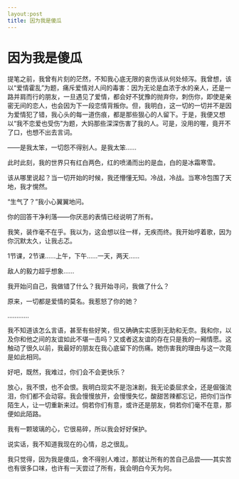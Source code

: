```yaml
---
layout:post
title: 因为我是傻瓜
---
```


# 因为我是傻瓜 #

提笔之前，我曾有片刻的茫然，不知我心底无限的哀伤该从何处倾泻。我曾想，该以“爱情霍乱”为题，痛斥爱情对人间的毒害：因为无论是血浓于水的亲人，还是一路并肩而行的朋友，一旦遇见了爱情，都会好不犹豫的抛弃你，刺伤你，即使是亲密无间的恋人，也会因为下一段恋情背叛你。但，我明白，这一切的一切并不是因为爱情犯了错，我心头的每一道伤痕，都是那些狠心的人留下。于是，我便又想以“我不恋爱也受伤”为题，大妈那些深深伤害了我的人。可是，没用的喔，竟开不了口，也想不出去言词。

——是我太笨，一切怨不得别人。是我太笨……

此时此刻，我的世界只有红白两色，红的喷涌而出的是血，白的是冰霜寒雪。

该从哪里说起？当一切开始的时候，我还懵懂无知。冷战，冷战。当寒冷包围了天地，我才愰然。

“生气了？”我小心翼翼地问。

你的回答干净利落——你厌恶的表情已经说明了所有。

我笑，装作毫不在乎。我以为，这会想以往一样，无疾而终。我开始哼着歌，因为你沉默太久，让我忐忑。

1节课，2节课……上午，下午……一天，两天……

敌人的毅力超乎想象……

我开始问自己，我做错了什么？我开始寻问，我做了什么？

原来，一切都是爱情的莫名。我惹怒了你的她？

…………

我不知道该怎么言语，甚至有些好笑，但又确确实实感到无助和无奈。我和你，以及你和他之间的友谊如此不堪一击吗？又或者这友谊的存在只是我的一厢情愿。这触动了很久以前，我最好的朋友在我心底留下的伤痛。她伤害我的理由与这一次竟是如此相同。

好吧，既然，我难过，你们会不会更快乐？

放心，我不恨，也不会恨。我明白现实不是泡沫剧，我无论委屈求全，还是倔强流泪，你们都不会动容。我会慢慢放开，会慢慢失忆，酸甜苦辣都忘记，把你们当作陌生人，让一切重新来过。倘若你们有意，或许还是朋友，倘若你们毫不在意，那便如此陌路。

我有一颗玻璃的心，它很易碎，所以我会好好保护。

说实话，我不知道我现在的心情，总之很乱。

我只觉得，因为我是傻瓜，舍不得别人难过，那就让所有的苦自己品尝——其实苦也有很多口味，也许有一天尝过了所有，我会明白今天为何。
